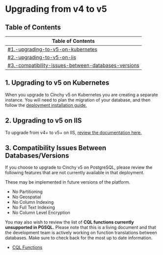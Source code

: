 # Upgrading from v4 to v5

## Table of Contents

| Table of Contents                                                                                                                              |
| ---------------------------------------------------------------------------------------------------------------------------------------------- |
| [#1.-upgrading-to-v5-on-kubernetes](upgrading-from-v4-to-v5.md#1.-upgrading-to-v5-on-kubernetes "mention")                                     |
| [#2.-upgrading-to-v5-on-iis](upgrading-from-v4-to-v5.md#2.-upgrading-to-v5-on-iis "mention")                                                   |
| [#3.-compatibility-issues-between-databases-versions](upgrading-from-v4-to-v5.md#3.-compatibility-issues-between-databases-versions "mention") |

## 1. Upgrading to v5 on Kubernetes

When you upgrade to Cinchy v5 on Kubernetes you are creating a separate instance. You will need to plan the migration of your database, and then follow the [deployment installation guide.](../deployment-installation-guides/)

## 2. Upgrading to v5 on IIS

To upgrade from v4+ to v5+ on IIS, [review the documentation here.](upgrading-cinchy-versions/#3.-upgrading-on-iis-v4-to-v5+)

## 3. Compatibility Issues Between Databases/Versions

If you choose to upgrade to Cinchy v5 on PostgreSQL, please review the following features that are not currently available in that deployment.

These may be implemented in future versions of the platform.

* No Partitioning
* No Geospatial
* No Column Indexing
* No Full Text Indexing
* No Column Level Encryption

You may also wish to review the list of **CQL functions currently unsupported in PGSQL.** Please note that this is a living document and that the development team is actively working on function translations between databases. Make sure to check back for the most up to date information.

* [CQL Functions](https://app.gitbook.com/o/-LDtM6UlhGoQ91uwM5SF/s/-MBtHkNqYteSDPDzpqqZ/\~/changes/Vg2sE80mlPeAJNYXHm3i/the-basics-of-cql/cql-functions-master-list)
